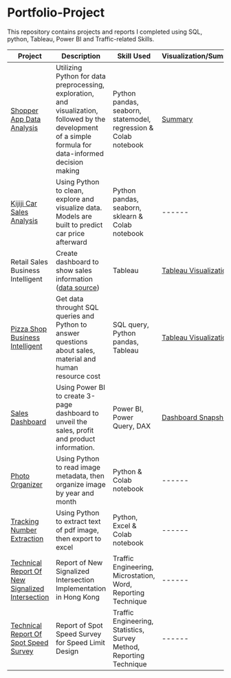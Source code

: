# Portfolio-Project

This repository contains projects and reports I completed using SQL, python, Tableau, Power BI and Traffic-related Skills.

| Project      | Description | Skill Used | Visualization/Summary |
| ----------- | ----------- | ----------- | ----------- |
| [Shopper App Data Analysis](https://github.com/popo169/Portfolio-Project/blob/main/Shopper%20App%20Data%20Analysis/Shopper_Data_Analysis.ipynb)      | Utilizing Python for data preprocessing, exploration, and visualization, followed by the development of a simple formula for data-informed decision making | Python pandas, seaborn, statemodel, regression & Colab notebook  | [Summary](https://github.com/popo169/Portfolio-Project/blob/main/Shopper%20App%20Data%20Analysis/ProjectSummary.md)
| [Kijiji Car Sales Analysis](https://github.com/popo169/Portfolio-Project/blob/main/Kijiji%20Car%20Sales/Kijiji_Car_Analysis.ipynb)      | Using Python to clean, explore and visualize data. Models are built to predict car price afterward | Python pandas, seaborn, sklearn & Colab notebook  | ------
| Retail Sales Business Intelligent | Create dashboard to show sales information ([data source](https://www.kaggle.com/datasets/tylermorse/retail-business-sales-20172019)) | Tableau | [Tableau Visualization](https://public.tableau.com/views/RetailDash/Dashboard1?:language=en-US&publish=yes&:display_count=n&:origin=viz_share_link)
| [Pizza Shop <br>Business Intelligent](https://github.com/popo169/Portfolio-Project/blob/main/Pizza%20Project/Pizza%20Project.ipynb)      | Get data throught SQL queries and Python to answer questions about sales, material and human resource cost | SQL query, Python pandas, Tableau | [Tableau Visualization](https://public.tableau.com/views/Book1_16823748427290/PizzaShopBI?:language=en-US&publish=yes&:display_count=n&:origin=viz_share_link) 
| [Sales Dashboard](https://github.com/popo169/Portfolio-Project/tree/main/PowerBI)      | Using Power BI to create 3-page dashboard to unveil the sales, profit and product information. | Power BI, Power Query, DAX  | [Dashboard Snapshot](https://github.com/popo169/Portfolio-Project/blob/main/PowerBI/DBportfo1_snapshot.pdf) 
| [Photo Organizer](https://github.com/popo169/Portfolio-Project/blob/main/Photo_organizer/Photo_organizer.ipynb)      | Using Python to read image metadata, then organize image by year and month | Python & Colab notebook  | ------
| [Tracking Number Extraction](https://github.com/popo169/Portfolio-Project/blob/main/Tracking_number/Extract_tracking_number.ipynb)      | Using Python to extract text of pdf image, then export to excel | Python, Excel & Colab notebook  | ------
| [Technical Report Of New Signalized Intersection](https://github.com/popo169/Portfolio-Project/blob/main/Traffic/Technical%20Report-New%20Junction%20w%20Appendice.pdf)      | Report of New Signalized Intersection Implementation in Hong Kong | Traffic Engineering, Microstation, Word, Reporting Technique  | ------
| [Technical Report Of Spot Speed Survey](https://github.com/popo169/Portfolio-Project/blob/main/Traffic/Technical%20Report-Spot%20Speed%20w%20Appendice.pdf)      | Report of Spot Speed Survey for Speed Limit Design | Traffic Engineering, Statistics, Survey Method, Reporting Technique  | ------
